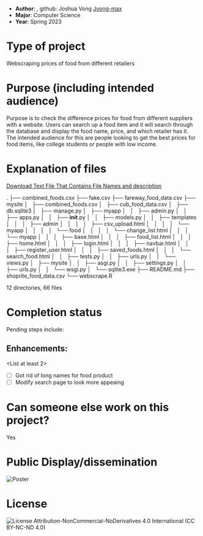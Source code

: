 # <Project Title>
* **Author**: <Name>, github: Joshua Vong [Jvong-max](<url link to github profile>)
* **Major**: <Major> Computer Science
* **Year**: <Year> Spring 2023

# Type of project
Webscraping prices of food from different retailers

# Purpose (including intended audience)
Purpose is to check the difference prices for food from 
different suppliers with a website. Users can search up a food item and 
it will search through the database and display the food name,
price, and which retailer has it. The intended audience for this 
are people looking to get the best prices for food items, like college students
or people with low income.

# Explanation of files

[Download Text File That Contains File Names and description](C:/Users/theca/Downloads/Math-490-capstone/file-names.txt)

.
├── combined_foods.csv
├── fake.csv
├── fareway_food_data.csv
├── mysite
│   ├── combined_foods.csv
│   ├── cub_food_data.csv
│   ├── db.sqlite3
│   ├── manage.py
│   ├── myapp
│   │   ├── admin.py
│   │   ├── apps.py
│   │   ├── __init__.py
│   │   ├── models.py
│   │   ├── templates
│   │   │   ├── admin
│   │   │   │   ├── csv_upload.html
│   │   │   │   └── myapp
│   │   │   │       └── food
│   │   │   │           └── change_list.html
│   │   │   └── myapp
│   │   │       ├── base.html
│   │   │       ├── food_list.html
│   │   │       ├── home.html
│   │   │       ├── login.html
│   │   │       ├── navbar.html
│   │   │       ├── register_user.html
│   │   │       ├── saved_foods.html
│   │   │       └── search_food.html
│   │   ├── tests.py
│   │   ├── urls.py
│   │   └── views.py
│   ├── mysite
│   │   ├── asgi.py
│   │   ├── settings.py
│   │   ├── urls.py
│   │   └── wsgi.py
│   └── sqlite3.exe
├── README.md
├── shoprite_food_data.csv
└── webscrape.R

12 directories, 66 files

# Completion status 

<as applicable> Pending steps include: 


## Enhancements: 
<List at least 2>

- [ ] Got rid of long names for food product
- [ ] Modify search page to look more appeaing

# Can someone else work on this project? 
Yes

# Public Display/dissemination
<List any existing public facing pages here>

![Poster](C:/Users/theca/Downloads/Math-490-capstone/FoodDataBank.jpg)

# License
![License](C:/Users/theca/Downloads/Math-490-capstone/CC_BY-NC-ND.svg.png)
Attribution-NonCommercial-NoDerivatives 4.0 International (CC BY-NC-ND 4.0)